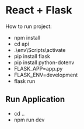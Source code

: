 # React + Flask 

How to run project:
- npm install
- cd api
- .\env\Scripts\activate 
- pip install flask
- pip install python-dotenv
- FLASK_APP=app.py
- FLASK_ENV=development
- flask run

## Run Application
- cd ..
- npm run dev